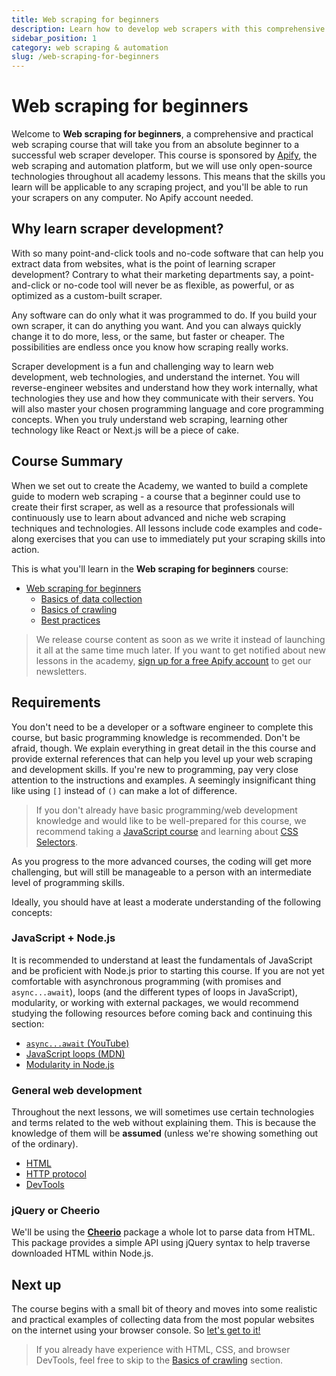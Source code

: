 ```yaml
---
title: Web scraping for beginners
description: Learn how to develop web scrapers with this comprehensive and practical course. Go from beginner to expert, all in one place.
sidebar_position: 1
category: web scraping & automation
slug: /web-scraping-for-beginners
---
```


# [](#welcome) Web scraping for beginners

Welcome to **Web scraping for beginners**, a comprehensive and practical web scraping course that will take you from an absolute beginner to a successful web scraper developer. This course is sponsored by [Apify](https://apify.com), the web scraping and automation platform, but we will use only open-source technologies throughout all academy lessons. This means that the skills you learn will be applicable to any scraping project, and you'll be able to run your scrapers on any computer. No Apify account needed.

<!--If you would like to learn about the Apify platform and how it can help you build, run and scale your web scraping and automation projects, visit the Apify Academy, where we'll teach you all about our actors, proxies, API, scheduling, webhooks and much more. ONCE IT'S AVAILABLE-->

## [](#why-learn) Why learn scraper development?

With so many point-and-click tools and no-code software that can help you extract data from websites, what is the point of learning scraper development? Contrary to what their marketing departments say, a point-and-click or no-code tool will never be as flexible, as powerful, or as optimized as a custom-built scraper.

Any software can do only what it was programmed to do. If you build your own scraper, it can do anything you want. And you can always quickly change it to do more, less, or the same, but faster or cheaper. The possibilities are endless once you know how scraping really works.

Scraper development is a fun and challenging way to learn web development, web technologies, and understand the internet. You will reverse-engineer websites and understand how they work internally, what technologies they use and how they communicate with their servers. You will also master your chosen programming language and core programming concepts. When you truly understand web scraping, learning other technology like React or Next.js will be a piece of cake.

## [](#summary) Course Summary

When we set out to create the Academy, we wanted to build a complete guide to modern web scraping - a course that a beginner could use to create their first scraper, as well as a resource that professionals will continuously use to learn about advanced and niche web scraping techniques and technologies. All lessons include code examples and code-along exercises that you can use to immediately put your scraping skills into action.

This is what you'll learn in the **Web scraping for beginners** course:

* [Web scraping for beginners](./index.md)
  * [Basics of data collection](./data_collection/index.md)
  * [Basics of crawling](./crawling/index.md)
  * [Best practices](./best_practices.md)

> We release course content as soon as we write it instead of launching it all at the same time much later. If you want to get notified about new lessons in the academy, [sign up for a free Apify account](https://console.apify.com/sign-up?asrc=developers_portal) to get our newsletters.

## [](#requirements) Requirements

You don't need to be a developer or a software engineer to complete this course, but basic programming knowledge is recommended. Don't be afraid, though. We explain everything in great detail in the this course and provide external references that can help you level up your web scraping and development skills. If you're new to programming, pay very close attention to the instructions and examples. A seemingly insignificant thing like using `[]` instead of `()` can make a lot of difference.

> If you don't already have basic programming/web development knowledge and would like to be well-prepared for this course, we recommend taking a [JavaScript course](https://www.codecademy.com/learn/introduction-to-javascript) and learning about [CSS Selectors](https://www.w3schools.com/css/css_selectors.asp).

As you progress to the more advanced courses, the coding will get more challenging, but will still be manageable to a person with an intermediate level of programming skills.

Ideally, you should have at least a moderate understanding of the following concepts:

### [](#javascript-and-node) JavaScript + Node.js

It is recommended to understand at least the fundamentals of JavaScript and be proficient with Node.js prior to starting this course. If you are not yet comfortable with asynchronous programming (with promises and `async...await`), loops (and the different types of loops in JavaScript), modularity, or working with external packages, we would recommend studying the following resources before coming back and continuing this section:

* [`async...await` (YouTube)](https://www.youtube.com/watch?v=vn3tm0quoqE&ab_channel=Fireship)
* [JavaScript loops (MDN)](https://developer.mozilla.org/en-US/docs/Web/JavaScript/Guide/Loops_and_iteration)
* [Modularity in Node.js](https://www.section.io/engineering-education/how-to-use-modular-patterns-in-nodejs/)

### [](#general-web-development) General web development

Throughout the next lessons, we will sometimes use certain technologies and terms related to the web without explaining them. This is because the knowledge of them will be **assumed** (unless we're showing something out of the ordinary).

* [HTML](https://developer.mozilla.org/en-US/docs/Web/HTML)
* [HTTP protocol](https://developer.mozilla.org/en-US/docs/Web/HTTP)
* [DevTools](./data_collection/browser_devtools.md)

### [](#jquery-or-cheerio) jQuery or Cheerio

We'll be using the [**Cheerio**](https://www.npmjs.com/package/cheerio) package a whole lot to parse data from HTML. This package provides a simple API using jQuery syntax to help traverse downloaded HTML within Node.js.

## [](#next) Next up

The course begins with a small bit of theory and moves into some realistic and practical examples of collecting data from the most popular websites on the internet using your browser console. So [let's get to it!](./introduction.md)

> If you already have experience with HTML, CSS, and browser DevTools, feel free to skip to the [Basics of crawling](./crawling/index.md) section.
